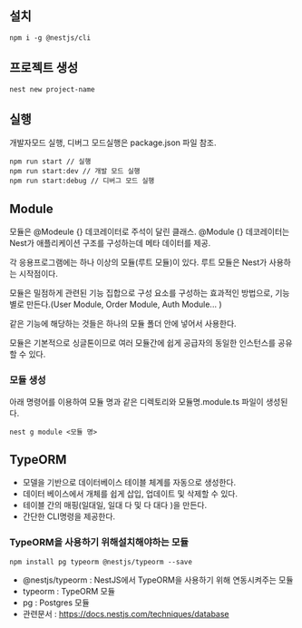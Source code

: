 ## 설치
```
npm i -g @nestjs/cli
```

## 프로젝트 생성
```
nest new project-name
```

## 실행
개발자모드 실행, 디버그 모드실행은 package.json 파일 참조.
```
npm run start // 실행
npm run start:dev // 개발 모드 실행
npm run start:debug // 디버그 모드 실행
```

## Module
모듈은 @Modeule {} 데코레이터로 주석이 달린 클래스. @Module {} 데코레이터는 Nest가 애플리케이션 구조를 구성하는데 메타 데이터를 제공.

각 응용프로그램에는 하나 이상의 모듈(루트 모듈)이 있다.
루트 모듈은 Nest가 사용하는 시작점이다.

모듈은 밀점하게 관련된 기능 집합으로 구성 요소를 구성하는 효과적인 방법으로, 기능별로 만든다.(User Module, Order Module, Auth Module... )

같은 기능에 해당하는 것들은 하나의 모듈 폴더 안에 넣어서 사용한다.

모듈은 기본적으로 싱글톤이므로 여러 모듈간에 쉽게 공급자의 동일한 인스턴스를 공유할 수 있다.

### 모듈 생성
아래 명령어를 이용하여 모듈 명과 같은 디렉토리와 모듈명.module.ts 파일이 생성된다.
```
nest g module <모듈 명>
```

## TypeORM

- 모델을 기반으로 데이터베이스 테이블 체계를 자동으로 생성한다.
- 데이터 베이스에서 개체를 쉽게 삽입, 업데이트 및 삭제할 수 있다.
- 테이블 간의 매핑(일대일, 일대 다 및 다 대다 )을 만든다.
- 간단한 CLI명령을 제공한다.

### TypeORM을 사용하기 위해설치해야하는 모듈
```
npm install pg typeorm @nestjs/typeorm --save
```
- @nestjs/typeorm : NestJS에서 TypeORM을 사용하기 위해 연동시켜주는 모듈
- typeorm : TypeORM 모듈
- pg : Postgres 모듈
- 관련문서 : https://docs.nestjs.com/techniques/database


